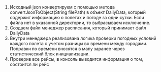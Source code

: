 1. Исходный json конвертируем с помощью метода convertJsonToObject(String filePath) в объект DailyData, который содержит информацию о полетах и погоде за одни сутки. Если файла нет в указанной директории, то выбрасываем исключение.
2. Создаем файл менеджер расписания, который принимает файл DailyData
3. Внутри менеджера реализована логика проверки погодных условий каждого полета с учетом разницы во времени между городами. Поправки по времени вносятся в мапу заранее через статистический блок инициализации.
4. Проверив все рейсы, в консоль выводится информация о том, состоится ли рейс
